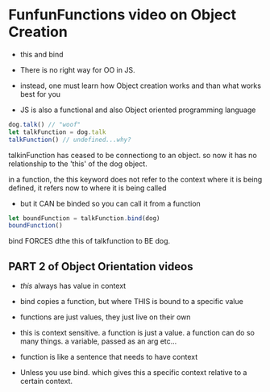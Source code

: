 # FunfunFunctions video on Object Creation

* this and bind

* There is no right way for OO in JS.

* instead, one must learn how Object creation works and than what works best for you

* JS is also a functional and also Object oriented programming language

```js
dog.talk() // "woof"
let talkFunction = dog.talk
talkFunction() // undefined...why?
```

talkinFunction has ceased to be connectiong to an object. so now it has no relationship to the 'this' of the dog object.

in a function, the this keyword does not refer to the context where it is being defined, it refers now to where it is being called

* but it CAN be binded so you can call it from a function

```js
let boundFunction = talkFunction.bind(dog)
boundFunction()
```

bind FORCES dthe this of talkfunction to BE dog.

## PART 2 of Object Orientation videos

* _this_ always has value in context

* bind copies a function, but where THIS is bound to a specific value

* functions are just values, they just live on their own

* this is context sensitive. a function is just a value. a function can do so many things. a variable, passed as an arg etc...

* function is like a sentence that needs to have context

* Unless you use bind. which gives this a specific context relative to a certain context.